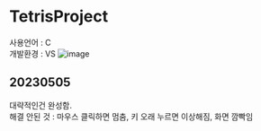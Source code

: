 # TetrisProject<br>
사용언어 : C<br>
개발환경 : VS
![image](https://user-images.githubusercontent.com/127168700/236474497-f5d22c2a-efa3-4b86-ba53-d4a3199e5190.png)


## 20230505
대략적인건 완성함.<br>
해결 안된 것 : 마우스 클릭하면 멈춤, 키 오래 누르면 이상해짐, 화면 깜빡임
